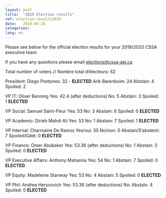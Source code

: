```yaml
---
layout: post
title:  "2019 Election results"
ref: election-results2019
date:   2019-04-24
categories: 
lang: en
---
```


Please see below for the official election results for your 2019/2020 CSSA executive team:

If you have any questions please email [elections@cssa-aei.ca](mailto:elections@cssa-aei.ca)

Total number of voters // Nombre total d’électeurs: 62

President:
Diego Pontones: 32  - **ELECTED**
Arik Barenboim: 24
Abstain: 4
Spoiled: 2

VP IT: Oliver Benning
Yes: 42.4 (after deductions)
No: 5
Abstain: 3
Spoiled: 1
**ELECTED** 

VP Social: Samuel Saint-Fleur
Yes: 53
No: 3
Abstain: 6
Spoiled: 0
**ELECTED** 

VP Academic: Dirieh Mahdi Ali
Yes: 53
No: 1
Abstain: 7
Spoiled: 1
**ELECTED** 

VP Internal: Charmaine De Ramos
Yes/oui: 55
No/non: 0
Abstain/S’abstenir: 7
Spoiled/Gâté: 0
**ELECTED**

VP Finance: Omer Abubaker
Yes: 53.36 (after deductions)
No: 1
Abstain: 3
Spoiled: 0
**ELECTED**

VP Executive Affairs: Anthony Mahanna
Yes: 54
No: 1
Abstain: 7
Spoiled: 0
**ELECTED**

VP Equity: Madeleine Stanway
Yes: 53
No: 4
Abstain: 5
Spoiled: 0
**ELECTED**

VP Phil: Andrea Herscovich
Yes: 53.36 (after deductions)
No: 
Abstain: 4
Spoiled: 0
**ELECTED**
